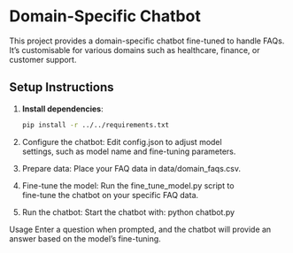 # Domain-Specific Chatbot

This project provides a domain-specific chatbot fine-tuned to handle FAQs. It’s customisable for various domains such as healthcare, finance, or customer support.

## Setup Instructions

1. **Install dependencies**:
   ```bash
   pip install -r ../../requirements.txt

2.  Configure the chatbot: Edit config.json to adjust model     
    settings, such as model name and fine-tuning parameters.

3.  Prepare data: Place your FAQ data in data/domain_faqs.csv.

4.  Fine-tune the model: Run the fine_tune_model.py script to   
    fine-tune the chatbot on your specific FAQ data.

5.  Run the chatbot: Start the chatbot with:
    python chatbot.py

Usage
Enter a question when prompted, and the chatbot will provide an answer based on the model’s fine-tuning.

